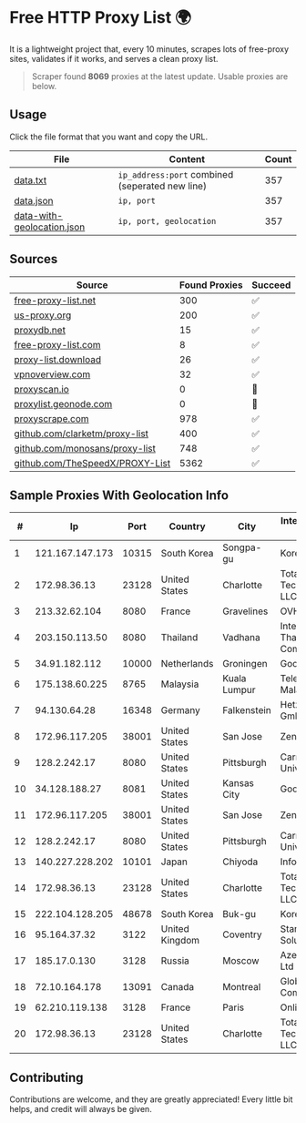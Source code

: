 
# Free HTTP Proxy List 🌍

It is a lightweight project that, every 10 minutes, scrapes lots of free-proxy sites, validates if it works, and serves a clean proxy list.


> Scraper found **8069** proxies at the latest update. Usable proxies are below.

## Usage

Click the file format that you want and copy the URL.


|File|Content|Count|
|----|-------|-----|
|[data.txt](https://raw.githubusercontent.com/themiralay/Proxy-List-World/master/data.txt)|`ip_address:port` combined (seperated new line)|357|
|[data.json](https://raw.githubusercontent.com/themiralay/Proxy-List-World/master/data.json)|`ip, port`|357|
|[data-with-geolocation.json](https://raw.githubusercontent.com/themiralay/Proxy-List-World/master/data-with-geolocation.json)|`ip, port, geolocation`|357|

## Sources

|Source|Found Proxies|Succeed|
|------|-------------|-------|
|[free-proxy-list.net](https://free-proxy-list.net)|300|✅|
|[us-proxy.org](https://www.us-proxy.org)|200|✅|
|[proxydb.net](http://proxydb.net)|15|✅|
|[free-proxy-list.com](https://free-proxy-list.com/?page=&port=&type%5B%5D=http&type%5B%5D=https&up_time=0&search=Search)|8|✅|
|[proxy-list.download](https://www.proxy-list.download/HTTP)|26|✅|
|[vpnoverview.com](https://vpnoverview.com/privacy/anonymous-browsing/free-proxy-servers)|32|✅|
|[proxyscan.io](https://www.proxyscan.io)|0|🚫|
|[proxylist.geonode.com](https://proxylist.geonode.com/api/proxy-list?limit=300&page=1&sort_by=lastChecked&sort_type=desc&protocols=http,https)|0|🚫|
|[proxyscrape.com](https://api.proxyscrape.com/v2/?request=displayproxies&protocol=http&timeout=10000&country=all&ssl=all&anonymity=all)|978|✅|
|[github.com/clarketm/proxy-list](https://raw.githubusercontent.com/clarketm/proxy-list/master/proxy-list-raw.txt)|400|✅|
|[github.com/monosans/proxy-list](https://raw.githubusercontent.com/monosans/proxy-list/main/proxies/http.txt)|748|✅|
|[github.com/TheSpeedX/PROXY-List](https://raw.githubusercontent.com/TheSpeedX/PROXY-List/master/http.txt)|5362|✅|


## Sample Proxies With Geolocation Info

|#|Ip|Port|Country|City|Internet Service Provider|
|-|--|----|-------|----|-------------------------|
|1|121.167.147.173|10315|South Korea|Songpa-gu|Korea Telecom|
|2|172.98.36.13|23128|United States|Charlotte|Total Uptime Technologies, LLC|
|3|213.32.62.104|8080|France|Gravelines|OVH SAS|
|4|203.150.113.50|8080|Thailand|Vadhana|Internet Thailand Company Ltd.|
|5|34.91.182.112|10000|Netherlands|Groningen|Google LLC|
|6|175.138.60.225|8765|Malaysia|Kuala Lumpur|Telekom Malaysia Berhad|
|7|94.130.64.28|16348|Germany|Falkenstein|Hetzner Online GmbH|
|8|172.96.117.205|38001|United States|San Jose|Zenlayer Inc|
|9|128.2.242.17|8080|United States|Pittsburgh|Carnegie Mellon University|
|10|34.128.188.27|8081|United States|Kansas City|Google LLC|
|11|172.96.117.205|38001|United States|San Jose|Zenlayer Inc|
|12|128.2.242.17|8080|United States|Pittsburgh|Carnegie Mellon University|
|13|140.227.228.202|10101|Japan|Chiyoda|InfoSphere|
|14|172.98.36.13|23128|United States|Charlotte|Total Uptime Technologies, LLC|
|15|222.104.128.205|48678|South Korea|Buk-gu|Korea Telecom|
|16|95.164.37.32|3122|United Kingdom|Coventry|Stark Industries Solutions LTD|
|17|185.17.0.130|3128|Russia|Moscow|Azerta GROUP Ltd|
|18|72.10.164.178|13091|Canada|Montreal|GloboTech Communications|
|19|62.210.119.138|3128|France|Paris|Online S.A.S.|
|20|172.98.36.13|23128|United States|Charlotte|Total Uptime Technologies, LLC|



## Contributing

Contributions are welcome, and they are greatly appreciated! Every
little bit helps, and credit will always be given.

